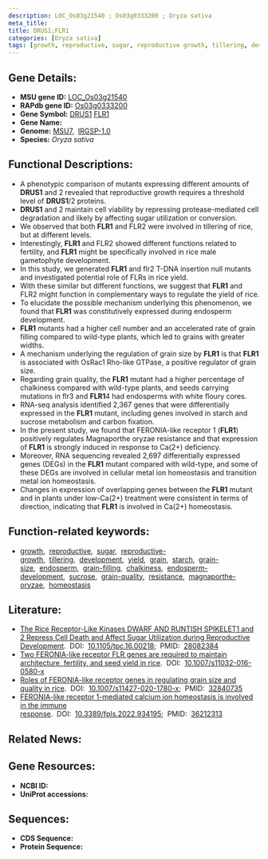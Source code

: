 ```yaml
---
description: LOC_Os03g21540 ; Os03g0333200 ; Oryza sativa
meta_title:
title: DRUS1;FLR1
categories: [Oryza sativa]
tags: [growth, reproductive, sugar, reproductive growth, tillering, development, yield, grain, starch, grain size, endosperm, grain filling, chalkiness, endosperm development, sucrose, grain quality, resistance, magnaporthe oryzae, homeostasis]
---
```


## Gene Details:
- **MSU gene ID:** [LOC_Os03g21540](http://rice.uga.edu/cgi-bin/ORF_infopage.cgi?orf=LOC_Os03g21540)  
- **RAPdb gene ID:** [Os03g0333200](https://rapdb.dna.affrc.go.jp/locus/?name=Os03g0333200)  
- **Gene Symbol:** <u>DRUS1</u>&nbsp;<u>FLR1</u>
- **Gene Name:**
- **Genome:**  [MSU7](http://rice.uga.edu/),&nbsp;&nbsp;[IRGSP-1.0](https://rapdb.dna.affrc.go.jp/download/irgsp1.html)
- **Species:** *Oryza sativa*

## Functional Descriptions:
   - A phenotypic comparison of mutants expressing different amounts of **DRUS1** and 2 revealed that reproductive growth requires a threshold level of **DRUS1**/2 proteins.
   - **DRUS1** and 2 maintain cell viability by repressing protease-mediated cell degradation and likely by affecting sugar utilization or conversion.
   - We observed that both **FLR1** and FLR2 were involved in tillering of rice, but at different levels.
   - Interestingly, **FLR1** and FLR2 showed different functions related to fertility, and **FLR1** might be specifically involved in rice male gametophyte development.
   - In this study, we generated **FLR1** and flr2 T-DNA insertion null mutants and investigated potential role of FLRs in rice yield.
   - With these similar but different functions, we suggest that **FLR1** and FLR2 might function in complementary ways to regulate the yield of rice.
   - To elucidate the possible mechanism underlying this phenomenon, we found that **FLR1** was constitutively expressed during endosperm development.
   - **FLR1** mutants had a higher cell number and an accelerated rate of grain filling compared to wild-type plants, which led to grains with greater widths.
   - A mechanism underlying the regulation of grain size by **FLR1** is that **FLR1** is associated with OsRac1 Rho-like GTPase, a positive regulator of grain size.
   - Regarding grain quality, the **FLR1** mutant had a higher percentage of chalkiness compared with wild-type plants, and seeds carrying mutations in flr3 and **FLR1**4 had endosperms with white floury cores.
   - RNA-seq analysis identified 2,367 genes that were differentially expressed in the **FLR1** mutant, including genes involved in starch and sucrose metabolism and carbon fixation.
   - In the present study, we found that FERONIA-like receptor 1 (**FLR1**) positively regulates Magnaporthe oryzae resistance and that expression of **FLR1** is strongly induced in response to Ca(2+) deficiency.
   - Moreover, RNA sequencing revealed 2,697 differentially expressed genes (DEGs) in the **FLR1** mutant compared with wild-type, and some of these DEGs are involved in cellular metal ion homeostasis and transition metal ion homeostasis.
   - Changes in expression of overlapping genes between the **FLR1** mutant and in plants under low-Ca(2+) treatment were consistent in terms of direction, indicating that **FLR1** is involved in Ca(2+) homeostasis.

## Function-related keywords:
   - [growth](/tags/growth/),&nbsp;&nbsp;[reproductive](/tags/reproductive/),&nbsp;&nbsp;[sugar](/tags/sugar/),&nbsp;&nbsp;[reproductive-growth](/tags/reproductive-growth/),&nbsp;&nbsp;[tillering](/tags/tillering/),&nbsp;&nbsp;[development](/tags/development/),&nbsp;&nbsp;[yield](/tags/yield/),&nbsp;&nbsp;[grain](/tags/grain/),&nbsp;&nbsp;[starch](/tags/starch/),&nbsp;&nbsp;[grain-size](/tags/grain-size/),&nbsp;&nbsp;[endosperm](/tags/endosperm/),&nbsp;&nbsp;[grain-filling](/tags/grain-filling/),&nbsp;&nbsp;[chalkiness](/tags/chalkiness/),&nbsp;&nbsp;[endosperm-development](/tags/endosperm-development/),&nbsp;&nbsp;[sucrose](/tags/sucrose/),&nbsp;&nbsp;[grain-quality](/tags/grain-quality/),&nbsp;&nbsp;[resistance](/tags/resistance/),&nbsp;&nbsp;[magnaporthe-oryzae](/tags/magnaporthe-oryzae/),&nbsp;&nbsp;[homeostasis](/tags/homeostasis/)

## Literature:
   - [The Rice Receptor-Like Kinases DWARF AND RUNTISH SPIKELET1 and 2 Repress Cell Death and Affect Sugar Utilization during Reproductive Development](https://www.doi.org/10.1105/tpc.16.00218).&nbsp;&nbsp;DOI:&nbsp;&nbsp;[10.1105/tpc.16.00218](https://www.doi.org/10.1105/tpc.16.00218);&nbsp;&nbsp;PMID:&nbsp;&nbsp;[28082384](https://pubmed.ncbi.nlm.nih.gov/28082384/)
   - [Two FERONIA-like receptor FLR genes are required to maintain architecture, fertility, and seed yield in rice](https://www.doi.org/10.1007/s11032-016-0580-x).&nbsp;&nbsp;DOI:&nbsp;&nbsp;[10.1007/s11032-016-0580-x](https://www.doi.org/10.1007/s11032-016-0580-x)
   - [Roles of FERONIA-like receptor genes in regulating grain size and quality in rice](https://www.doi.org/10.1007/s11427-020-1780-x).&nbsp;&nbsp;DOI:&nbsp;&nbsp;[10.1007/s11427-020-1780-x](https://www.doi.org/10.1007/s11427-020-1780-x);&nbsp;&nbsp;PMID:&nbsp;&nbsp;[32840735](https://pubmed.ncbi.nlm.nih.gov/32840735/)
   - [FERONIA-like receptor 1-mediated calcium ion homeostasis is involved in the immune response](https://www.doi.org/10.3389/fpls.2022.934195).&nbsp;&nbsp;DOI:&nbsp;&nbsp;[10.3389/fpls.2022.934195](https://www.doi.org/10.3389/fpls.2022.934195);&nbsp;&nbsp;PMID:&nbsp;&nbsp;[36212313](https://pubmed.ncbi.nlm.nih.gov/36212313/)

## Related News:

## Gene Resources:
- **NCBI ID:**  []()
- **UniProt accessions:** [](https://www.uniprot.org/uniprotkb//entry)

## Sequences:
- **CDS Sequence:**
- **Protein Sequence:**
